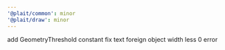 ```yaml
---
'@plait/common': minor
'@plait/draw': minor
---
```


add GeometryThreshold constant
fix text foreign object width less 0 error
